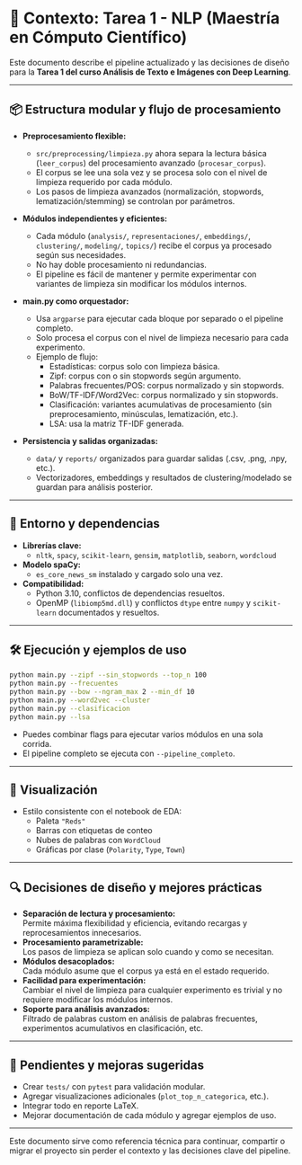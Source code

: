 # 🧠 Contexto: Tarea 1 - NLP (Maestría en Cómputo Científico)

Este documento describe el pipeline actualizado y las decisiones de diseño para la **Tarea 1 del curso Análisis de Texto e Imágenes con Deep Learning**.

---

## 📦 Estructura modular y flujo de procesamiento

- **Preprocesamiento flexible:**  
  - `src/preprocessing/limpieza.py` ahora separa la lectura básica (`leer_corpus`) del procesamiento avanzado (`procesar_corpus`).
  - El corpus se lee una sola vez y se procesa solo con el nivel de limpieza requerido por cada módulo.
  - Los pasos de limpieza avanzados (normalización, stopwords, lematización/stemming) se controlan por parámetros.

- **Módulos independientes y eficientes:**  
  - Cada módulo (`analysis/`, `representaciones/`, `embeddings/`, `clustering/`, `modeling/`, `topics/`) recibe el corpus ya procesado según sus necesidades.
  - No hay doble procesamiento ni redundancias.
  - El pipeline es fácil de mantener y permite experimentar con variantes de limpieza sin modificar los módulos internos.

- **main.py como orquestador:**  
  - Usa `argparse` para ejecutar cada bloque por separado o el pipeline completo.
  - Solo procesa el corpus con el nivel de limpieza necesario para cada experimento.
  - Ejemplo de flujo:
    - Estadísticas: corpus solo con limpieza básica.
    - Zipf: corpus con o sin stopwords según argumento.
    - Palabras frecuentes/POS: corpus normalizado y sin stopwords.
    - BoW/TF-IDF/Word2Vec: corpus normalizado y sin stopwords.
    - Clasificación: variantes acumulativas de procesamiento (sin preprocesamiento, minúsculas, lematización, etc.).
    - LSA: usa la matriz TF-IDF generada.

- **Persistencia y salidas organizadas:**  
  - `data/` y `reports/` organizados para guardar salidas (.csv, .png, .npy, etc.).
  - Vectorizadores, embeddings y resultados de clustering/modelado se guardan para análisis posterior.

---

## 🧪 Entorno y dependencias

- **Librerías clave:**  
  - `nltk`, `spacy`, `scikit-learn`, `gensim`, `matplotlib`, `seaborn`, `wordcloud`
- **Modelo spaCy:**  
  - `es_core_news_sm` instalado y cargado solo una vez.
- **Compatibilidad:**  
  - Python 3.10, conflictos de dependencias resueltos.
  - OpenMP (`libiomp5md.dll`) y conflictos `dtype` entre `numpy` y `scikit-learn` documentados y resueltos.

---

## 🛠️ Ejecución y ejemplos de uso

```bash
python main.py --zipf --sin_stopwords --top_n 100
python main.py --frecuentes
python main.py --bow --ngram_max 2 --min_df 10
python main.py --word2vec --cluster
python main.py --clasificacion
python main.py --lsa
```

- Puedes combinar flags para ejecutar varios módulos en una sola corrida.
- El pipeline completo se ejecuta con `--pipeline_completo`.

---

## 🎨 Visualización

- Estilo consistente con el notebook de EDA:
  - Paleta `"Reds"`
  - Barras con etiquetas de conteo
  - Nubes de palabras con `WordCloud`
  - Gráficas por clase (`Polarity`, `Type`, `Town`)

---

## 🔍 Decisiones de diseño y mejores prácticas

- **Separación de lectura y procesamiento:**  
  Permite máxima flexibilidad y eficiencia, evitando recargas y reprocesamientos innecesarios.
- **Procesamiento parametrizable:**  
  Los pasos de limpieza se aplican solo cuando y como se necesitan.
- **Módulos desacoplados:**  
  Cada módulo asume que el corpus ya está en el estado requerido.
- **Facilidad para experimentación:**  
  Cambiar el nivel de limpieza para cualquier experimento es trivial y no requiere modificar los módulos internos.
- **Soporte para análisis avanzados:**  
  Filtrado de palabras custom en análisis de palabras frecuentes, experimentos acumulativos en clasificación, etc.

---

## 🧪 Pendientes y mejoras sugeridas

- Crear `tests/` con `pytest` para validación modular.
- Agregar visualizaciones adicionales (`plot_top_n_categorica`, etc.).
- Integrar todo en reporte LaTeX.
- Mejorar documentación de cada módulo y agregar ejemplos de uso.

---

Este documento sirve como referencia técnica para continuar, compartir o migrar el proyecto sin perder el contexto y las decisiones clave del pipeline.